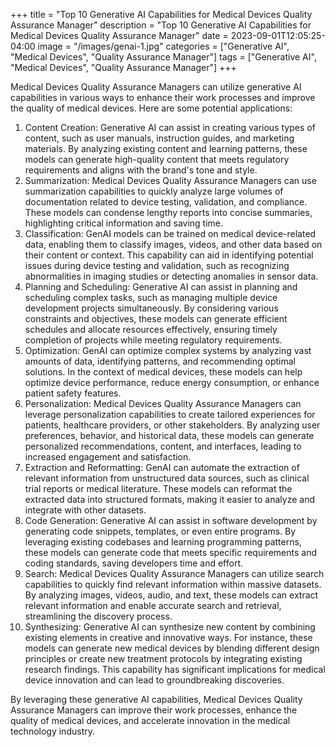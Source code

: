 +++
title = "Top 10 Generative AI Capabilities for Medical Devices Quality Assurance Manager"
description = "Top 10 Generative AI Capabilities for Medical Devices Quality Assurance Manager"
date = 2023-09-01T12:05:25-04:00
image = "/images/genai-1.jpg"
categories = ["Generative AI", "Medical Devices", "Quality Assurance Manager"]
tags = ["Generative AI", "Medical Devices", "Quality Assurance Manager"]
+++

Medical Devices Quality Assurance Managers can utilize generative AI capabilities in various ways to enhance their work processes and improve the quality of medical devices. Here are some potential applications:

1. Content Creation: Generative AI can assist in creating various types of content, such as user manuals, instruction guides, and marketing materials. By analyzing existing content and learning patterns, these models can generate high-quality content that meets regulatory requirements and aligns with the brand's tone and style.
2. Summarization: Medical Devices Quality Assurance Managers can use summarization capabilities to quickly analyze large volumes of documentation related to device testing, validation, and compliance. These models can condense lengthy reports into concise summaries, highlighting critical information and saving time.
3. Classification: GenAI models can be trained on medical device-related data, enabling them to classify images, videos, and other data based on their content or context. This capability can aid in identifying potential issues during device testing and validation, such as recognizing abnormalities in imaging studies or detecting anomalies in sensor data.
4. Planning and Scheduling: Generative AI can assist in planning and scheduling complex tasks, such as managing multiple device development projects simultaneously. By considering various constraints and objectives, these models can generate efficient schedules and allocate resources effectively, ensuring timely completion of projects while meeting regulatory requirements.
5. Optimization: GenAI can optimize complex systems by analyzing vast amounts of data, identifying patterns, and recommending optimal solutions. In the context of medical devices, these models can help optimize device performance, reduce energy consumption, or enhance patient safety features.
6. Personalization: Medical Devices Quality Assurance Managers can leverage personalization capabilities to create tailored experiences for patients, healthcare providers, or other stakeholders. By analyzing user preferences, behavior, and historical data, these models can generate personalized recommendations, content, and interfaces, leading to increased engagement and satisfaction.
7. Extraction and Reformatting: GenAI can automate the extraction of relevant information from unstructured data sources, such as clinical trial reports or medical literature. These models can reformat the extracted data into structured formats, making it easier to analyze and integrate with other datasets.
8. Code Generation: Generative AI can assist in software development by generating code snippets, templates, or even entire programs. By leveraging existing codebases and learning programming patterns, these models can generate code that meets specific requirements and coding standards, saving developers time and effort.
9. Search: Medical Devices Quality Assurance Managers can utilize search capabilities to quickly find relevant information within massive datasets. By analyzing images, videos, audio, and text, these models can extract relevant information and enable accurate search and retrieval, streamlining the discovery process.
10. Synthesizing: Generative AI can synthesize new content by combining existing elements in creative and innovative ways. For instance, these models can generate new medical devices by blending different design principles or create new treatment protocols by integrating existing research findings. This capability has significant implications for medical device innovation and can lead to groundbreaking discoveries.

By leveraging these generative AI capabilities, Medical Devices Quality Assurance Managers can improve their work processes, enhance the quality of medical devices, and accelerate innovation in the medical technology industry.